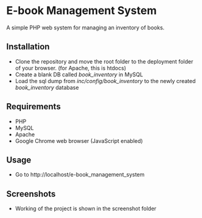 # E-book Management System

A simple PHP web system for managing an inventory of books.  
  

## Installation
* Clone the repository and move the root folder to the deployment folder of your browser. (for Apache, this is htdocs)
* Create a blank DB called *book_inventory* in MySQL
* Load the sql dump from *inc/config/book_inventory* to the newly created _book_inventory_ database

## Requirements
* PHP
* MySQL
* Apache
* Google Chrome web browser (JavaScript enabled)

## Usage
* Go to http://localhost/e-book_management_system

## Screenshots
* Working of the project is shown in the screenshot folder

